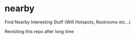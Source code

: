 nearby
======

Find Nearby Interesting Stuff (Wifi Hotspots, Restrooms etc...)

Revisiting this repo after long time